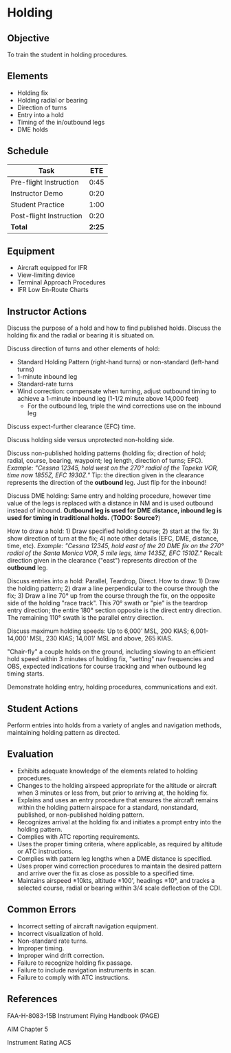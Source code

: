 # Holding

## Objective
To train the student in holding procedures.

## Elements
- Holding fix
- Holding radial or bearing
- Direction of turns
- Entry into a hold
- Timing of the in/outbound legs
- DME holds

## Schedule
| Task | ETE |
| ---- | --- |
| Pre-flight Instruction | 0:45 |
| Instructor Demo | 0:20 |
| Student Practice | 1:00 |
| Post-flight Instruction | 0:20 |
| **Total** | **2:25** |

## Equipment
- Aircraft equipped for IFR
- View-limiting device
- Terminal Approach Procedures
- IFR Low En-Route Charts

## Instructor Actions
Discuss the purpose of a hold and how to find published holds. Discuss the holding fix and the radial or bearing it is situated on.

Discuss direction of turns and other elements of hold:
- Standard Holding Pattern (right-hand turns) or non-standard (left-hand turns)
- 1-minute inbound leg
- Standard-rate turns
- Wind correction: compensate when turning, adjust outbound timing to achieve a 1-minute inbound leg (1-1/2 minute above 14,000 feet)
    - For the outbound leg, triple the wind corrections use on the inbound leg

Discuss expect-further clearance (EFC) time.

Discuss holding side versus unprotected non-holding side.

Discuss non-published holding patterns (holding fix; direction of hold; radial, course, bearing, waypoint; leg length, direction of turns; EFC). _Example: "Cessna 12345, hold west on the 270° radial of the Topeka VOR, time now 1855Z, EFC 1930Z."_ Tip: the direction given in the clearance represents the direction of the **outbound** leg. Just flip for the inbound!

Discuss DME holding: Same entry and holding procedure, however time value of the legs is replaced with a distance in NM and is used outbound instead of inbound. **Outbound leg is used for DME distance, inbound leg is used for timing in traditional holds.** (**TODO: Source?**)

How to draw a hold: 1) Draw specified holding course; 2) start at the fix; 3) show direction of turn at the fix; 4) note other details (EFC, DME, distance, time, etc). _Example: "Cessna 12345, hold east of the 20 DME fix on the 270° radial of the Santa Monica VOR, 5 mile legs, time 1435Z, EFC 1510Z."_ Recall: direction given in the clearance ("east") represents direction of the **outbound** leg.

Discuss entries into a hold: Parallel, Teardrop, Direct. How to draw: 1) Draw the holding pattern; 2) draw a line perpendicular to the course through the fix; 3) Draw a line 70° up from the course through the fix, on the opposite side of the holding "race track". This 70° swath or "pie" is the teardrop entry direction; the entire 180° section opposite is the direct entry direction. The remaining 110° swath is the parallel entry direction.

Discuss maximum holding speeds: Up to 6,000' MSL, 200 KIAS; 6,001-14,000' MSL, 230 KIAS; 14,001' MSL and above, 265 KIAS.

"Chair-fly" a couple holds on the ground, including slowing to an efficient hold speed within 3 minutes of holding fix, "setting" nav frequencies and OBS, expected indications for course tracking and when outbound leg timing starts.

Demonstrate holding entry, holding procedures, communications and exit.

## Student Actions
Perform entries into holds from a variety of angles and navigation methods, maintaining holding pattern as directed.

## Evaluation
- Exhibits adequate knowledge of the elements related to holding procedures.
- Changes to the holding airspeed appropriate for the altitude or aircraft when 3 minutes or less from, but prior to arriving at, the holding fix.
- Explains and uses an entry procedure that ensures the aircraft remains within the holding pattern airspace for a standard, nonstandard, published, or non-published holding pattern.
- Recognizes arrival at the holding fix and initiates a prompt entry into the holding pattern.
- Complies with ATC reporting requirements.
- Uses the proper timing criteria, where applicable, as required by altitude or ATC instructions.
- Complies with pattern leg lengths when a DME distance is specified.
- Uses proper wind correction procedures to maintain the desired pattern and arrive over the fix as close as possible to a specified time.
- Maintains airspeed ±10kts, altitude ±100', headings ±10°, and tracks a selected course, radial or bearing within 3/4 scale deflection of the CDI.

## Common Errors
- Incorrect setting of aircraft navigation equipment.
- Incorrect visualization of hold.
- Non-standard rate turns.
- Improper timing.
- Improper wind drift correction.
- Failure to recognize holding fix passage.
- Failure to include navigation instruments in scan.
- Failure to comply with ATC instructions.

## References
FAA-H-8083-15B Instrument Flying Handbook (PAGE)

AIM Chapter 5

Instrument Rating ACS